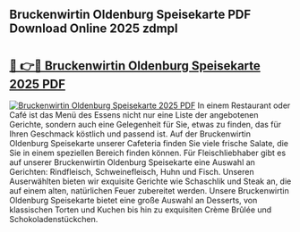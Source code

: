 ## Bruckenwirtin Oldenburg Speisekarte PDF Download Online 2025 zdmpI

# <h2><a href="http://gccoz1.nevu.top/?p=Bruckenwirtin+Oldenburg+Speisekarte">🔗 👉🔴 Bruckenwirtin Oldenburg Speisekarte 2025 PDF</a></h2>

[![Bruckenwirtin Oldenburg Speisekarte 2025 PDF](https://i.imgur.com/dBaPXMq.png)](http://gccoz1.nevu.top/?p=Bruckenwirtin+Oldenburg+Speisekarte)
In einem Restaurant oder Café ist das Menü des Essens nicht nur eine Liste der angebotenen Gerichte, sondern auch eine Gelegenheit für Sie, etwas zu finden, das für Ihren Geschmack köstlich und passend ist. Auf der Bruckenwirtin Oldenburg Speisekarte unserer Cafeteria finden Sie viele frische Salate, die Sie in einem speziellen Bereich finden können. Für Fleischliebhaber gibt es auf unserer Bruckenwirtin Oldenburg Speisekarte eine Auswahl an Gerichten: Rindfleisch, Schweinefleisch, Huhn und Fisch. Unseren Auserwählten bieten wir exquisite Gerichte wie Schaschlik und Steak an, die auf einem alten, natürlichen Feuer zubereitet werden. Unsere Bruckenwirtin Oldenburg Speisekarte bietet eine große Auswahl an Desserts, von klassischen Torten und Kuchen bis hin zu exquisiten Crème Brûlée und Schokoladenstückchen.
